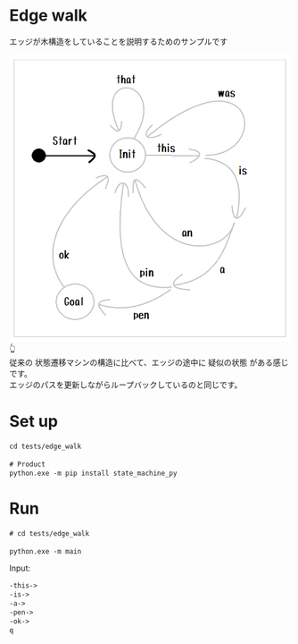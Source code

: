 # Edge walk

エッジが木構造をしていることを説明するためのサンプルです  

![20211205blog3a1.png](docs/img/20211205blog3a1.png)  
👆  
従来の 状態遷移マシンの構造に比べて、エッジの途中に 疑似の状態 がある感じです。  
エッジのパスを更新しながらループバックしているのと同じです。  

# Set up

```shell
cd tests/edge_walk

# Product
python.exe -m pip install state_machine_py
```

# Run

```shell
# cd tests/edge_walk

python.exe -m main
```

Input:  

```
-this->
-is->
-a->
-pen->
-ok->
q
```
